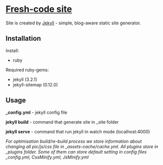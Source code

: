 # [Fresh-code site](https://freshcodeit.com)
Site is created by [Jekyll] - simple, blog-aware static site generator.
## Installation
Install: 
- ruby 

Required ruby-gems:
- jekyll (3.2.1)
- jekyll-sitemap (0.12.0)

## Usage
**_config.yml**  - jekyll config file

**jekyll build** - command that generate site in _site folder

**jekyll serve** - command that run jekyll in watch mode (localhost:4000)

*For optimisation build/re-build process we store information about changing all pic/js/css file in _assets-cache/cache.yml.
 All plugins store in _plugins folder. Some of them can store default setting in config files _config.yml, CssMinify.yml, JsMinify.yml*

[Jekyll]: <https://jekyllrb.com>